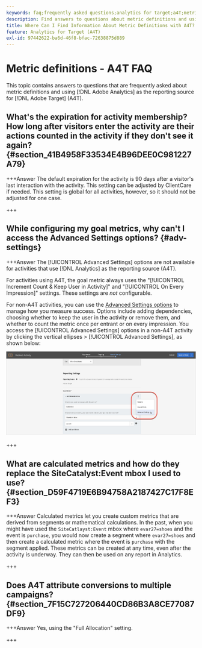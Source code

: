 ```yaml
---
keywords: faq;frequently asked questions;analytics for target;a4T;metric;metric definitions
description: Find answers to questions about metric definitions and using Analytics for [!DNL Target] (A4T). A4T lets you use Analytics reporting with Adobe [!DNL Target] activities.
title: Where Can I Find Information About Metric Definitions with A4T?
feature: Analytics for Target (A4T)
exl-id: 97442622-ba6d-46f8-bfac-72638875d889
---
```

# Metric definitions - A4T FAQ

This topic contains answers to questions that are frequently asked about metric definitions and using [!DNL Adobe Analytics] as the reporting source for [!DNL Adobe Target] (A4T).

## What's the expiration for activity membership? How long after visitors enter the activity are their actions counted in the activity if they don't see it again? {#section_41B4958F33534E4B96DEE0C981227A79}

+++Answer
The default expiration for the activity is 90 days after a visitor's last interaction with the activity. This setting can be adjusted by ClientCare if needed. This setting is global for all activities, however, so it should not be adjusted for one case.

+++

## While configuring my goal metrics, why can't I access the Advanced Settings options? {#adv-settings}

+++Answer
The [!UICONTROL Advanced Settings] options are not available for activities that use [!DNL Analytics] as the reporting source (A4T).

For activities using A4T, the goal metric always uses the "[!UICONTROL Increment Count & Keep User in Activity]" and "[!UICONTROL On Every Impression]" settings. These settings are *not* configurable.

For non-A4T activities, you can use the [Advanced Settings options](/help/main/c-activities/r-success-metrics/success-metrics.md#section_7CE95A2FA8F5438E936C365A6D43BC5B) to manage how you measure success. Options include adding dependencies, choosing whether to keep the user in the activity or remove them, and whether to count the metric once per entrant or on every impression. You access the [!UICONTROL Advanced Settings] options in a non-A4T activity by clicking the vertical ellipses > [!UICONTROL Advanced Settings], as shown below:

![Advanced Settings](/help/main/c-activities/r-success-metrics/assets/advanced-settings.png)

+++

## What are calculated metrics and how do they replace the SiteCatalyst:Event mbox I used to use? {#section_D59F4719E6B94758A2187427C17F8EF3}

+++Answer
Calculated metrics let you create custom metrics that are derived from segments or mathematical calculations. In the past, when you might have used the `SiteCatlayst:Event` mbox where `evar27=shoes` and the event is `purchase`, you would now create a segment where `evar27=shoes` and then create a calculated metric where the event is `purchase` with the segment applied. These metrics can be created at any time, even after the activity is underway. They can then be used on any report in Analytics.

+++

## Does A4T attribute conversions to multiple campaigns? {#section_7F15C727206440CD86B3A8CE77087DF9}

+++Answer
Yes, using the "Full Allocation" setting.

+++
